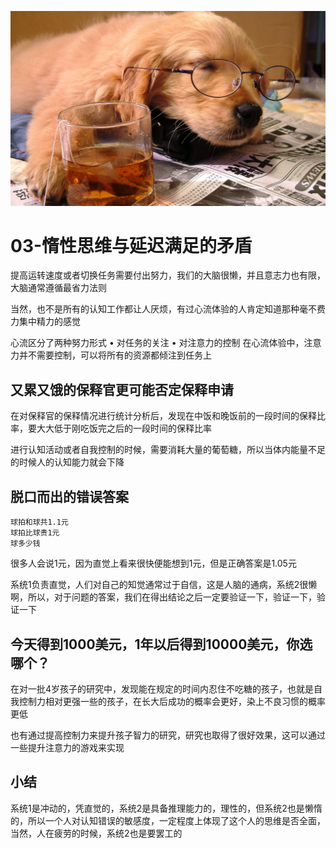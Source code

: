 ![tired](/images/tired.png)

# 03-惰性思维与延迟满足的矛盾

提高运转速度或者切换任务需要付出努力，我们的大脑很懒，并且意志力也有限，大脑通常遵循最省力法则

当然，也不是所有的认知工作都让人厌烦，有过心流体验的人肯定知道那种毫不费力集中精力的感觉

心流区分了两种努力形式
	• 对任务的关注
	• 对注意力的控制
在心流体验中，注意力并不需要控制，可以将所有的资源都倾注到任务上

## 又累又饿的保释官更可能否定保释申请

在对保释官的保释情况进行统计分析后，发现在中饭和晚饭前的一段时间的保释比率，要大大低于刚吃饭完之后的一段时间的保释比率

进行认知活动或者自我控制的时候，需要消耗大量的葡萄糖，所以当体内能量不足的时候人的认知能力就会下降

## 脱口而出的错误答案

```
球拍和球共1.1元
球拍比球贵1元
球多少钱
```

很多人会说1元，因为直觉上看来很快便能想到1元，但是正确答案是1.05元

系统1负责直觉，人们对自己的知觉通常过于自信，这是人脑的通病，系统2很懒啊，所以，对于问题的答案，我们在得出结论之后一定要验证一下，验证一下，验证一下

## 今天得到1000美元，1年以后得到10000美元，你选哪个？

在对一批4岁孩子的研究中，发现能在规定的时间内忍住不吃糖的孩子，也就是自我控制力相对更强一些的孩子，在长大后成功的概率会更好，染上不良习惯的概率更低

也有通过提高控制力来提升孩子智力的研究，研究也取得了很好效果，这可以通过一些提升注意力的游戏来实现

## 小结

系统1是冲动的，凭直觉的，系统2是具备推理能力的，理性的，但系统2也是懒惰的，所以一个人对认知错误的敏感度，一定程度上体现了这个人的思维是否全面，当然，人在疲劳的时候，系统2也是要罢工的

